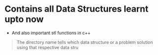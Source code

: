 # Contains all Data Structures learnt upto now

* And also important stl functions in c++

>The directory name tells which data structure or a problem solution using that respective data stru